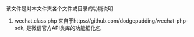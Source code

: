 该文件是对本文件夹各个文件或目录的功能说明

1. wechat.class.php 来自于https://github.com/dodgepudding/wechat-php-sdk, 是微信官方API类库的功能细化包